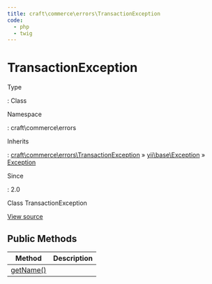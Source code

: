 ```yaml
---
title: craft\commerce\errors\TransactionException
code:
  - php
  - twig
---
```


# TransactionException

Type

:   Class

Namespace

:   craft\commerce\errors

Inherits

:   [craft\commerce\errors\TransactionException](craft-commerce-errors-transactionexception.md) &raquo;
[yii\base\Exception](https://www.yiiframework.com/doc/api/2.0/yii-base-exception) &raquo;
[Exception](http://php.net/class.exception)

Since

:   2.0



Class TransactionException





[View source](https://github.com/craftcms/commerce/blob/master/src/errors/TransactionException.php)






## Public Methods

| Method                                                                                                                    | Description
| ------------------------------------------------------------------------------------------------------------------------- | -----------
| [getName()](https://www.yiiframework.com/doc/api/2.0/yii-base-exception#getName()-detail "Defined by yii\base\Exception") |








